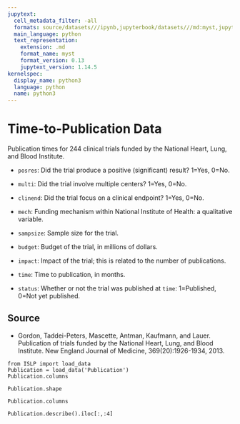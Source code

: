 ```yaml
---
jupytext:
  cell_metadata_filter: -all
  formats: source/datasets///ipynb,jupyterbook/datasets///md:myst,jupyterbook/datasets///ipynb
  main_language: python
  text_representation:
    extension: .md
    format_name: myst
    format_version: 0.13
    jupytext_version: 1.14.5
kernelspec:
  display_name: python3
  language: python
  name: python3
---
```


# Time-to-Publication Data

Publication times for 244 clinical trials funded by the National
Heart, Lung, and Blood Institute.
     

- `posres`: Did the trial produce a positive (significant) result?
  1=Yes, 0=No.

- `multi`: Did the trial involve multiple centers? 1=Yes, 0=No.

- `clinend`: Did the trial focus on a clinical endpoint? 1=Yes, 0=No.

- `mech`: Funding mechanism within National Institute of Health: a
  qualitative variable.

- `sampsize`: Sample size for the trial.

- `budget`: Budget of the trial, in millions of dollars.

- `impact`: Impact of the trial; this is related to the number of
  publications.

- `time`: Time to publication, in months.

- `status`: Whether or not the trial was published at `time`:
  1=Published, 0=Not yet published.

## Source

- Gordon, Taddei-Peters, Mascette, Antman, Kaufmann, and Lauer.
Publication of trials funded by the National Heart, Lung, and
Blood Institute.  New England Journal of Medicine,
369(20):1926-1934, 2013.

```{code-cell}
from ISLP import load_data
Publication = load_data('Publication')
Publication.columns
```

```{code-cell}
Publication.shape
```

```{code-cell}
Publication.columns
```

```{code-cell}
Publication.describe().iloc[:,:4]
```

